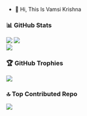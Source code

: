 - 👋 Hi, This Is  Vamsi Krishna

<!---
69492/69492 is a ✨ special ✨ repository because its `README.md` (this file) appears on your GitHub profile.
You can click the Preview link to take a look at your changes.
--->
### 📊 GitHub Stats
![](https://github-readme-stats.vercel.app/api?username=69492&theme=default&hide_border=false&include_all_commits=true&count_private=false)
![](https://github-readme-streak-stats.herokuapp.com/?user=69492&theme=default&hide_border=false)<br/>
![](https://github-readme-stats.vercel.app/api/top-langs/?username=69492&theme=default&hide_border=false&include_all_commits=true&count_private=false&layout=compact)

### 🏆 GitHub Trophies
![](https://github-profile-trophy.vercel.app/?username=69492&theme=flat&no-frame=false&no-bg=false&margin-w=4)

### 🔝 Top Contributed Repo
![](https://github-contributor-stats.vercel.app/api?username=69492&limit=5&theme=flat&combine_all_yearly_contributions=true)
